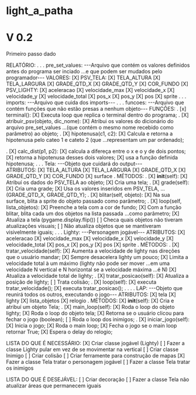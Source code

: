 # light_a_patha
# V 0.2
Primeiro passo dado

RELATÓRIO:
.
.
.
    pre_set_values:
        ---Arquivo que contém os valores definidos antes do programa ser inciado
        ...e que podem ser mudados pelo programador---
        VALORES:
            [X] PSV_TELA:
                [X] TELA_ALTURA
                [X] TELA_LARGURA
                [X] GRADE_QTD_X
                [X] GRADE_QTD_Y
                [X] COR_FUNDO
            [X] PSV_LIGHTY:
                [X] aceleracao
                [X] velocidade_max
                [X] velocidade_x
                [X] velocidade_y
                [X] velocidade_total
                [X] pos_x
                [X] pos_y
                [X] pos
                [X] sprite
.
.
.
    imports:
        ---Arquivo que cuida dos imports---
.
.
.
    funcoes:
        ---Arquivo que contém funções que não estão presas a nenhum objeto---
        FUNÇÕES:
.
            [x] terminal():
                [X] Executa loop que replica o terminal dentro do programa;
.
            [X] atribuir_psv(objeto, dic_nome):
                [X] Atribui os valores do dicionário do arquivo pre_set_values
                ...(que contém o mesmo nome recebido como parâmetro) ao objeto;
.
            [X] hipotenusa(c1, c2):
                [X] Calcula e retorna a hipotenusa pelo cateo 1 e cateto 2 (que
                ...representam um par ordenado);
                
.
            [X] calc_dist(p1, p2):
                [X] calcula a difereça entre o x e o y de dois pontos;
                [X] retorna a hipotenusa desses dois valores;
                [X] usa a função definida hipotenusa;
.
.
.
    Tela:
        ---Objeto que cuidará do output---   
        ATRIBUTOS:
            [X] TELA_ALTURA
            [X] TELA_LARGURA
            [X] GRADE_QTD_X
            [X] GRADE_QTD_Y
            [X] COR_FUNDO
            [X] surface
.
        MÉTODOS:
.
            [X] __init__(self):
                [X] Atribuí os dados do PSV_TELA ao objeto;
                [X] Cria uma tela;
.
            [X] grade(self):
                [X] Cria uma grade;
                [X] Usa os valores inseridos em PSV_TELA,
                ... (GRADE_QTD_X, GRADE_QTD_Y);
.
            [X] blitar(self, objeto):
                [X] Na sua surface, blita a sprite do objeto passado como parâmetro;
.
            [X] loop(self, lista_objetos):
                [X] Preenche a tela com a cor de fundo;
                [X] Com a função blitar, blita cada um dos objetos na lista passada
                ...como parâmetro;
                [X] Atualiza a tela (pygame.display.flip())
                [ ] Checa quais objetos não tiveram atualizações visuais;
                [ ] Não atualiza objetos que se mantiveram visivelmente iguais;
.
.
.
    Lighty:
        ---Personagem jogável---
        ATRIBUTOS:
            [X] aceleracao
            [X] velocidade_max
            [X] velocidade_x
            [X] velocidade_y
            [X] velocidade_total
            [X] pos_x
            [X] pos_y
            [X] pos
            [X] sprite
.
        MÉTODOS:
.
            [X] tratar_velocidade(self):
                [X] Aumenta a velocidade de lighty nas direções que o usuário mandar;
                [X] Sempre desacelera lighty um pouco;
                [X] Limita a velocidade total à um máximo (lighty não pode ser mover
                ...em uma velocidade N vertical e N horizontal se a velocidade máxima
                ...é N)
                [X] Atualiza a velocidade total de lighty;
.
            [X] tratar_posicao(self):
                [X] Atualiza a posição de lighty;
                [ ] Trata colisão;
.
            [X] loop(self):
                [X] executa tratar_velocidade();
                [X] executa tratar_posicao();
.
.
.
.
    LAP:
        ---Objeto que reunirá todos os outros, executando o jogo---
        ATRIBUTOS:
            [X] tela
            [X] lighty
            [X] lista_objetos
            [X] relogio
.
        MÉTODOS:
            [X] __init__(self):
                [X] Cria e atribuí um objeto Tela;
.
            [X] main_loop(self):
                [X] Roda o loop do objeto lighty;
                [X] Roda o loop do objeto tela;
                [X] Retorna se o usuário clicou para fechar o jogo (boolean);
                [ ] Roda o loop dos inimigos;
.
            [X] iniciar_jogo(self):
                [X] Inicia o jogo;
                [X] Roda o main loop;
                [X] Fecha o jogo se o main loop retornar True;
                [X] Espera o delay do relogio;




LISTA DO QUE É NECESSÁRIO:
[X] Criar classe jogável (Lighty)
[ ] Fazer a classe Lighty pular em vez de se movimentar na vertical
[ ] Criar classe Inimigo
[ ] Criar colisão
[ ] Criar ferramente para construção de mapas
[X] Fazer a classe Tela tratar o personagem jogável
[ ] Fazer a classe Tela tratar os inimigos

LISTA DO QUE É DESEJÁVEL:
[ ] Criar decoração
[ ] Fazer a classe Tela não atualizar áreas que permanecem iguais
